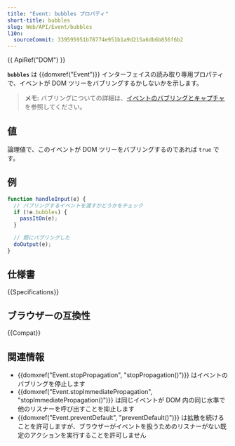 ```yaml
---
title: "Event: bubbles プロパティ"
short-title: bubbles
slug: Web/API/Event/bubbles
l10n:
  sourceCommit: 339595951b78774e951b1a9d215a6db6b856f6b2
---
```


{{ ApiRef("DOM") }}

**`bubbles`** は {{domxref("Event")}} インターフェイスの読み取り専用プロパティで、イベントが DOM ツリーをバブリングするかしないかを示します。

> **メモ:** バブリングについての詳細は、[イベントのバブリングとキャプチャ](/ja/docs/Learn/JavaScript/Building_blocks/Events#イベントのバブリングとキャプチャリング)を参照してください。

## 値

論理値で、このイベントが DOM ツリーをバブリングするのであれば `true` です。

## 例

```js
function handleInput(e) {
  // バブリングするイベントを渡すかどうかをチェック
  if (!e.bubbles) {
    passItOn(e);
  }

  // 既にバブリングした
  doOutput(e);
}
```

## 仕様書

{{Specifications}}

## ブラウザーの互換性

{{Compat}}

## 関連情報

- {{domxref("Event.stopPropagation", "stopPropagation()")}} はイベントのバブリングを停止します
- {{domxref("Event.stopImmediatePropagation", "stopImmediatePropagation()")}} は同じイベントが DOM 内の同じ水準で他のリスナーを呼び出すことを抑止します
- {{domxref("Event.preventDefault", "preventDefault()")}} は拡散を続けることを許可しますが、ブラウザーがイベントを扱うためのリスナーがない既定のアクションを実行することを許可しません
